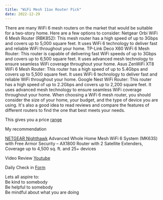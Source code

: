 ```yaml
---
title: "WiFi Mesh 11ax Router Pick"
date: 2022-12-29
---  
```


There are many WiFi 6 mesh routers on the market that would be suitable for a two-story home. Here are a few options to consider:
	Netgear Orbi WiFi 6 Mesh Router (RBK852): This mesh router has a high speed of up to 3Gbps and covers up to 5,000 square feet. It uses WiFi 6 technology to deliver fast and reliable WiFi throughout your home.
	TP-Link Deco X60 WiFi 6 Mesh Router: This router is capable of delivering fast WiFi speeds of up to 3Gbps and covers up to 6,500 square feet. It uses advanced mesh technology to ensure seamless WiFi coverage throughout your home.
	Asus ZenWiFi XT8 WiFi 6 Mesh Router: This router has a high speed of up to 5.4Gbps and covers up to 5,500 square feet. It uses WiFi 6 technology to deliver fast and reliable WiFi throughout your home.
	Google Nest WiFi Router: This router has a high speed of up to 2.2Gbps and covers up to 2,200 square feet. It uses advanced mesh technology to ensure seamless WiFi coverage throughout your home.
When choosing a WiFi 6 mesh router, you should consider the size of your home, your budget, and the type of device you are using. It's also a good idea to read reviews and compare the features of different routers to find the one that best meets your needs.

This gives you a price [range](https://www.spiceworks.com/tech/networking/articles/best-wifi-six-mesh-routers/amp/)

My recommendation

[NETGEAR Nighthawk](https://a.co/d/1wgszqt) Advanced Whole Home Mesh WiFi 6 System (MK63S) with Free Armor Security – AX1800 Router with 2 Satellite Extenders, Coverage up to 4,500 sq. ft. and 25+ devices


Video Review [Youtube](https://www.youtube.com/watch?v=DanS5syFG7g)  

Daily Check in [Form](https://forms.gle/BRA4EH2sMoZdLPgE8)  

Lets all aspire to:  
Be kind to somebody  
Be helpful to somebody  
Be mindful about what you are doing
